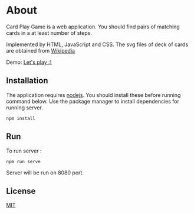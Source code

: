# About

Card Play Game is a web application. You should find pairs of matching cards in a at least number of steps.

Implemented by HTML, JavaScript and CSS.
The svg files of deck of cards are obtained from [Wikipedia](https://en.wikipedia.org/wiki/Standard_52-card_deck)

Demo: [Let's play :)](https://8080-b5a20c47-c696-4a1a-8919-89e3c56d6915.ws-eu03.gitpod.io/)

## Installation
The application requires [nodejs](https://nodejs.org/en/download/). You should install these before running command below.
Use the package manager to install dependencies for running server.

```
npm install
```
## Run
To run server :
```
npm run serve
```
Server  will be run on 8080 port. 

## License
[MIT](https://choosealicense.com/licenses/mit/)
